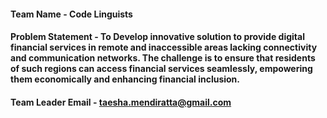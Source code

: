 

#### Team Name - Code Linguists
#### Problem Statement - To Develop innovative solution to provide digital financial services in remote and inaccessible areas lacking connectivity and communication networks. The challenge is to ensure that residents of such regions can access financial services seamlessly, empowering them economically and enhancing financial inclusion.
#### Team Leader Email - taesha.mendiratta@gmail.com

